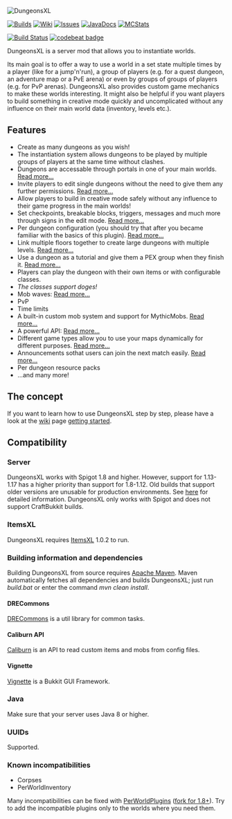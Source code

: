 ![DungeonsXL](https://erethon.de/resources/logos/DungeonsXL.png)

[![Builds](https://erethon.de/resources/buttons/Builds.png)](http://erethon.de/repo/de/erethon/dungeonsxl/dungeonsxl-dist)
[![Wiki](https://erethon.de/resources/buttons/Wiki.png)](../../wiki/)
[![Issues](https://erethon.de/resources/buttons/Issues.png)](../../issues/)
[![JavaDocs](https://erethon.de/resources/buttons/JavaDocs.png)](http://erethon.de/javadocs/dungeonsxl/)
[![MCStats](https://erethon.de/resources/buttons/MCStats.png)](http://bstats.org/plugin/bukkit/DungeonsXL/)

[![Build Status](https://travis-ci.com/DRE2N/DungeonsXL.svg?branch=master)](https://travis-ci.com/DRE2N/DungeonsXL) [![codebeat badge](https://codebeat.co/badges/5c57507f-084b-4945-8159-06bf5cf17794)](https://codebeat.co/projects/github-com-dre2n-dungeonsxl-master)


DungeonsXL is a server mod that allows you to instantiate worlds.

Its main goal is to offer a way to use a world in a set state multiple times by a player (like for a jump'n'run), a group of players (e.g. for a quest dungeon, an adventure map or a PvE arena) or even by groups of groups of players (e.g. for PvP arenas).
DungeonsXL also provides custom game mechanics to make these worlds interesting. It might also be helpful if you want players to build something in creative mode quickly and uncomplicated without any influence on their main world data (inventory, levels etc.).

## Features
* Create as many dungeons as you wish!
* The instantiation system allows dungeons to be played by multiple groups of players at the same time without clashes.
* Dungeons are accessable through portals in one of your main worlds. [Read more...](../../wiki/getting-started#entering-the-dungeon)
* Invite players to edit single dungeons without the need to give them any further permissions. [Read more...](../../wiki/getting-started#editing-the-map)
* Allow players to build in creative mode safely without any influence to their game progress in the main worlds!
* Set checkpoints, breakable blocks, triggers, messages and much more through signs in the edit mode. [Read more...](../../wiki/signs)
* Per dungeon configuration (you should try that after you became familiar with the basics of this plugin). [Read more...](../../wiki/dungeon-configuration)
* Link multiple floors together to create large dungeons with multiple levels. [Read more...](../../wiki/getting-started#advanced-multi-floor-dungeons-mfds)
* Use a dungeon as a tutorial and give them a PEX group when they finish it. [Read more...](../../wiki/main-configuration)
* Players can play the dungeon with their own items or with configurable classes.
* _The classes support doges!_
* Mob waves: [Read more...](../../wiki/signs#wave)
* PvP
* Time limits
* A built-in custom mob system and support for MythicMobs. [Read more...](../../wiki/signs#mob)
* A powerful API: [Read more...](../../wiki/api-tutorial)
* Different game types allow you to use your maps dynamically for different purposes. [Read more...](../../wiki/game-types)
* Announcements sothat users can join the next match easily. [Read more...](../../wiki/announcements)
* Per dungeon resource packs
* ...and many more!


## The concept

If you want to learn how to use DungeonsXL step by step, please have a look at the [wiki](../../wiki) page [getting started](../../wiki/getting-started).

## Compatibility
### Server
DungeonsXL works with Spigot 1.8 and higher. However, support for 1.13-1.17 has a higher priority than support for 1.8-1.12. Old builds that support older versions are unusable for production environments. See [here](../../wiki/legacy-support) for detailed information. DungeonsXL only works with Spigot and does not support CraftBukkit builds.

### ItemsXL
DungeonsXL requires [ItemsXL](https://www.spigotmc.org/resources/itemsxl.14472/) 1.0.2 to run.

### Building information and dependencies
Building DungeonsXL from source requires [Apache Maven](https://maven.apache.org/).
Maven automatically fetches all dependencies and builds DungeonsXL; just run _build.bat_ or enter the command _mvn clean install_.

#### DRECommons
[DRECommons](https://github.com/DRE2N/DRECommons) is a util library for common tasks.

#### Caliburn API
[Caliburn](https://github.com/DRE2N/CaliburnAPI) is an API to read custom items and mobs from config files.

#### Vignette
[Vignette](https://github.com/DRE2N/Vignette) is a Bukkit GUI Framework.

### Java
Make sure that your server uses Java 8 or higher.

### UUIDs
Supported.

### Known incompatibilities
* Corpses
* PerWorldInventory

Many incompatibilities can be fixed with [PerWorldPlugins](http://dev.bukkit.org/bukkit-plugins/perworldplugins/) ([fork for 1.8+](https://www.spigotmc.org/resources/perworldplugins-unofficial-update-version.6454/)).
Try to add the incompatible plugins only to the worlds where you need them.
